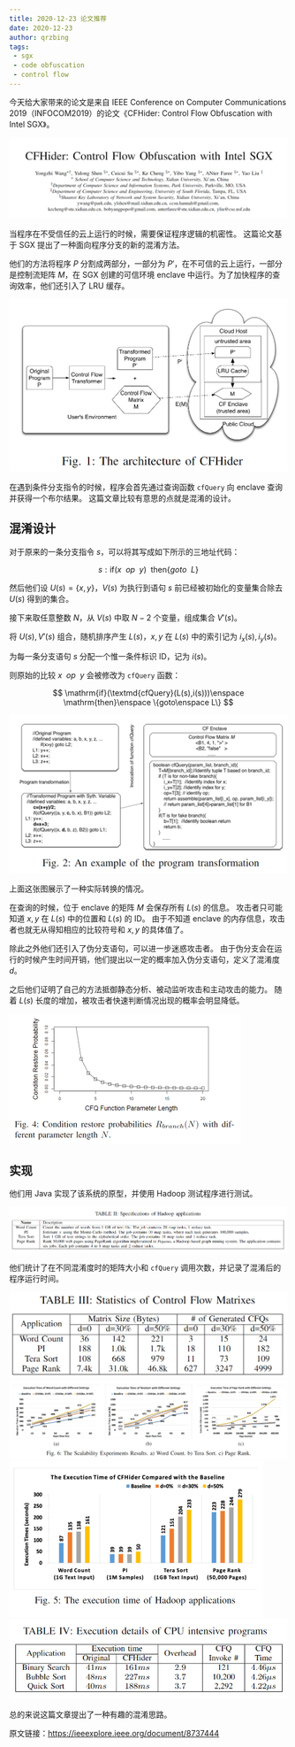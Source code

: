 ```yaml
---
title: 2020-12-23 论文推荐
date: 2020-12-23
author: qrzbing
tags:
 - sgx
 - code obfuscation
 - control flow
---
```



今天给大家带来的论文是来自 IEEE Conference on Computer Communications 2019（INFOCOM2019）的论文《CFHider: Control Flow Obfuscation with Intel SGX》。

![](./img/1223-1.png)

当程序在不受信任的云上运行的时候，需要保证程序逻辑的机密性。
这篇论文基于 SGX 提出了一种面向程序分支的新的混淆方法。

他们的方法将程序 $P$ 分割成两部分，一部分为 $P'$，在不可信的云上运行，一部分是控制流矩阵 $M$，在 SGX 创建的可信环境 enclave 中运行。为了加快程序的查询效率，他们还引入了 LRU 缓存。

<img src="./img/1223-2.png" style="zoom:50%;" />

在遇到条件分支指令的时候，程序会首先通过查询函数 `cfQuery` 向 enclave 查询并获得一个布尔结果。
这篇文章比较有意思的点就是混淆的设计。

## 混淆设计

对于原来的一条分支指令 $s$，可以将其写成如下所示的三地址代码：

$$
s: \mathrm{if}(x\enspace op\enspace y)\enspace
\mathrm{then} \{goto\enspace L\}
$$

然后他们设 $U(s) = \{x,y\}$，$V(s)$ 为执行到语句 $s$ 前已经被初始化的变量集合除去 $U(s)$ 得到的集合。

接下来取任意整数 $N$，从 $V(s)$ 中取 $N-2$ 个变量，组成集合 $V'(s)$。

将 $U(s),V'(s)$ 组合，随机排序产生 $L(s)$，$x,y$ 在 $L(s)$ 中的索引记为 $i_x(s),i_y(s)$。

为每一条分支语句 $s$ 分配一个惟一条件标识 ID，记为 $i(s)$。

则原始的比较 $x\enspace op\enspace y$ 会被修改为 `cfQuery` 函数：

$$
\mathrm{if}(\textmd{cfQuery}(L(s),i(s)))\enspace
\mathrm{then}\enspace
\{goto\enspace L\}
$$

<img src="./img/1223-4.png" style="zoom:50%;" />

上面这张图展示了一种实际转换的情况。

在查询的时候，位于 enclave 的矩阵 $M$ 会保存所有 $L(s)$ 的信息。
攻击者只可能知道 $x,y$ 在 $L(s)$ 中的位置和 $L(s)$ 的 ID。
由于不知道 enclave 的内存信息，攻击者也就无从得知相应的比较符号和 $x,y$ 的具体值了。

除此之外他们还引入了伪分支语句，可以进一步迷惑攻击者。
由于伪分支会在运行的时候产生时间开销，他们提出以一定的概率加入伪分支语句，定义了混淆度 $d$。

之后他们证明了自己的方法抵御静态分析、被动监听攻击和主动攻击的能力。
随着 $L(s)$ 长度的增加，被攻击者快速判断情况出现的概率会明显降低。

<img src="./img/1223-3.png" style="zoom:50%;" />

## 实现

他们用 Java 实现了该系统的原型，并使用 Hadoop 测试程序进行测试。

<img src="./img/1223-5.png" style="zoom:67%;" />

他们统计了在不同混淆度时的矩阵大小和 `cfQuery` 调用次数，并记录了混淆后的程序运行时间。

<img src="./img/1223-6.png" style="zoom:50%;" />

<img src="./img/1223-7.png" style="zoom:67%;" />

<img src="./img/1223-8.png" style="zoom:50%;" />

<img src="./img/1223-9.png" style="zoom: 67%;" />

总的来说这篇文章提出了一种有趣的混淆思路。

原文链接：<https://ieeexplore.ieee.org/document/8737444>
